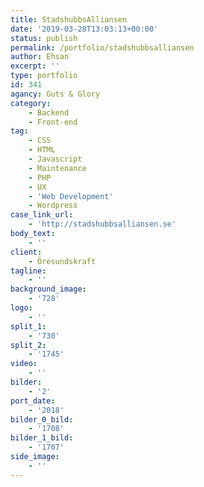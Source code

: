 ```yaml
---
title: StadshubbsAlliansen
date: '2019-03-28T13:03:13+00:00'
status: publish
permalink: /portfolio/stadshubbsalliansen
author: Ehsan
excerpt: ''
type: portfolio
id: 341
agancy: Guts & Glory
category:
    - Backend
    - Front-end
tag:
    - CSS
    - HTML
    - Javascript
    - Maintenance
    - PHP
    - UX
    - 'Web Development'
    - Wordpress
case_link_url:
    - 'http://stadshubbsalliansen.se'
body_text:
    - ''
client:
    - Öresundskraft
tagline:
    - ''
background_image:
    - '728'
logo:
    - ''
split_1:
    - '730'
split_2:
    - '1745'
video:
    - ''
bilder:
    - '2'
port_date:
    - '2018'
bilder_0_bild:
    - '1708'
bilder_1_bild:
    - '1707'
side_image:
    - ''
---
```

<!DOCTYPE html PUBLIC "-//W3C//DTD HTML 4.0 Transitional//EN" "http://www.w3.org/TR/REC-html40/loose.dtd">
<?xml encoding="UTF-8">
